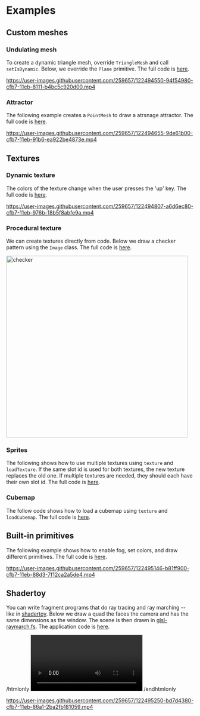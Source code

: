 # Examples

## Custom meshes

### Undulating mesh

To create a dynamic triangle mesh, override `TriangleMesh` and call `setIsDynamic`. Below, we override the `Plane` primitive. The full code is [here](https://github.com/alinen/agl/blob/main/examples/undulate.cpp).

https://user-images.githubusercontent.com/259657/122494550-94f54980-cfb7-11eb-8111-b4bc5c920d00.mp4

### Attractor

The following example creates a `PointMesh` to draw a atrsnage attractor. The full code is [here](https://github.com/alinen/agl/blob/main/examples/attractor.cpp).

https://user-images.githubusercontent.com/259657/122494655-9de61b00-cfb7-11eb-91b6-ea922be4873e.mp4

## Textures

### Dynamic texture

The colors of the texture change when the user presses the 'up' key. The full code is [here](https://github.com/alinen/agl/blob/main/examples/texture.cpp).

https://user-images.githubusercontent.com/259657/122494807-a6d6ec80-cfb7-11eb-976b-18b5f8abfe9a.mp4

### Procedural texture

We can create textures directly from code. Below we draw a checker pattern using the `Image` class. The full code is [here](https://github.com/alinen/agl/blob/main/examples/checker.cpp).

<img width="487" alt="checker" src="https://user-images.githubusercontent.com/259657/122494946-ae969100-cfb7-11eb-86e6-2b6830570594.png">

### Sprites

The following shows how to use multiple textures using `texture` and `loadTexture`. If the same slot id is used for both textures, the new texture replaces the old one. If multiple textures are needed, they should each have their own slot id. The full code is [here](https://github.com/alinen/agl/blob/main/examples/sprites.cpp).

### Cubemap

The follow code shows how to load a cubemap using `texture` and `loadCubemap`. The full code is [here]().

## Built-in primitives

The following example shows how to enable fog, set colors, and draw different primitives. The full code is [here](https://github.com/alinen/agl/blob/main/examples/shapes.cpp).

https://user-images.githubusercontent.com/259657/122495146-b81ff900-cfb7-11eb-88d3-7f12ca2a5de4.mp4

## Shadertoy

You can write fragment programs that do ray tracing and ray marching -- like in [shadertoy](https://www.shadertoy.com). Below we draw a quad the faces the camera and has the same dimensions as the window. The scene is then drawn in [glsl-raymarch.fs](https://github.com/alinen/agl/blob/main/shaders/glsl-raymarch.fs). The application code is [here](https://github.com/alinen/agl/blob/main/shaders/shadertoy_raymarch_csg.fs).

/htmlonly
<video controls>
<source src="https://user-images.githubusercontent.com/259657/122495250-bd7d4380-cfb7-11eb-86a1-2ba2fb181059.mp4" type="video/mp4">
Your browser does not support video
</video>
/endhtmlonly

https://user-images.githubusercontent.com/259657/122495250-bd7d4380-cfb7-11eb-86a1-2ba2fb181059.mp4
